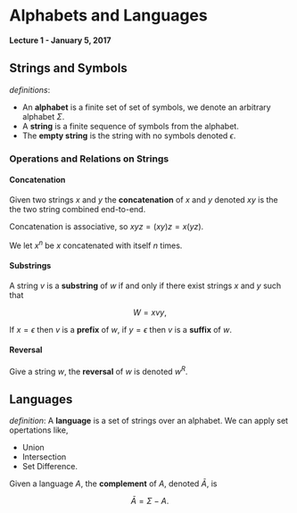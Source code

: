 # Alphabets and Languages

**Lecture 1 - January 5, 2017**

## Strings and Symbols

_definitions_:

* An **alphabet** is a finite set of set of symbols, we denote an arbitrary alphabet $\Sigma$.
* A **string** is a finite sequence of symbols from the alphabet.
* The **empty string** is the string with no symbols denoted $\epsilon$.

### Operations and Relations on Strings

#### Concatenation

Given two strings $x$ and $y$ the **concatenation** of $x$ and $y$ denoted $xy$ is the the two string combined end-to-end.

Concatenation is associative, so $xyz = (xy)z = x(yz)$.

We let $x^n$ be $x$ concatenated with itself $n$ times.

#### Substrings

A string $v$ is a **substring** of $w$ if and only if there exist strings $x$ and $y$ such that

$$
    W = xvy,
$$

If $x = \epsilon$ then $v$ is a **prefix** of $w$, if $y = \epsilon$ then $v$ is a **suffix** of $w$.

#### Reversal

Give a string $w$, the **reversal** of $w$ is denoted $w^R$.

## Languages

_definition_: A **language** is a set of strings over an alphabet. We can apply set opertations like,

* Union
* Intersection
* Set Difference.

Given a language $A$, the **complement** of $A$, denoted $\bar A$, is

$$
    \bar A = \Sigma - A.
$$



